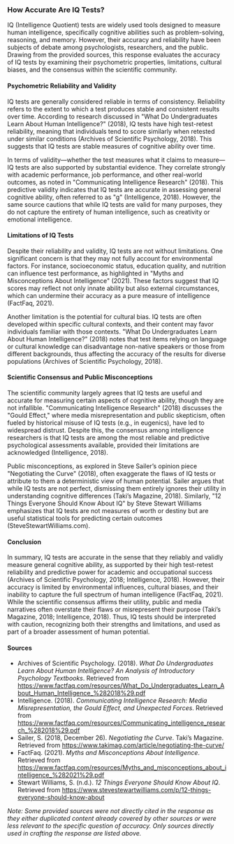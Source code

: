 <!-- 
Generated by: grok
Prompt type: sources
Generated at: 2025-06-06T21:59:44.745664
-->

### How Accurate Are IQ Tests?

IQ (Intelligence Quotient) tests are widely used tools designed to measure human intelligence, specifically cognitive abilities such as problem-solving, reasoning, and memory. However, their accuracy and reliability have been subjects of debate among psychologists, researchers, and the public. Drawing from the provided sources, this response evaluates the accuracy of IQ tests by examining their psychometric properties, limitations, cultural biases, and the consensus within the scientific community.

#### Psychometric Reliability and Validity
IQ tests are generally considered reliable in terms of consistency. Reliability refers to the extent to which a test produces stable and consistent results over time. According to research discussed in "What Do Undergraduates Learn About Human Intelligence?" (2018), IQ tests have high test-retest reliability, meaning that individuals tend to score similarly when retested under similar conditions (Archives of Scientific Psychology, 2018). This suggests that IQ tests are stable measures of cognitive ability over time.

In terms of validity—whether the test measures what it claims to measure—IQ tests are also supported by substantial evidence. They correlate strongly with academic performance, job performance, and other real-world outcomes, as noted in "Communicating Intelligence Research" (2018). This predictive validity indicates that IQ tests are accurate in assessing general cognitive ability, often referred to as "g" (Intelligence, 2018). However, the same source cautions that while IQ tests are valid for many purposes, they do not capture the entirety of human intelligence, such as creativity or emotional intelligence.

#### Limitations of IQ Tests
Despite their reliability and validity, IQ tests are not without limitations. One significant concern is that they may not fully account for environmental factors. For instance, socioeconomic status, education quality, and nutrition can influence test performance, as highlighted in "Myths and Misconceptions About Intelligence" (2021). These factors suggest that IQ scores may reflect not only innate ability but also external circumstances, which can undermine their accuracy as a pure measure of intelligence (FactFaq, 2021).

Another limitation is the potential for cultural bias. IQ tests are often developed within specific cultural contexts, and their content may favor individuals familiar with those contexts. "What Do Undergraduates Learn About Human Intelligence?" (2018) notes that test items relying on language or cultural knowledge can disadvantage non-native speakers or those from different backgrounds, thus affecting the accuracy of the results for diverse populations (Archives of Scientific Psychology, 2018).

#### Scientific Consensus and Public Misconceptions
The scientific community largely agrees that IQ tests are useful and accurate for measuring certain aspects of cognitive ability, though they are not infallible. "Communicating Intelligence Research" (2018) discusses the "Gould Effect," where media misrepresentation and public skepticism, often fueled by historical misuse of IQ tests (e.g., in eugenics), have led to widespread distrust. Despite this, the consensus among intelligence researchers is that IQ tests are among the most reliable and predictive psychological assessments available, provided their limitations are acknowledged (Intelligence, 2018).

Public misconceptions, as explored in Steve Sailer’s opinion piece "Negotiating the Curve" (2018), often exaggerate the flaws of IQ tests or attribute to them a deterministic view of human potential. Sailer argues that while IQ tests are not perfect, dismissing them entirely ignores their utility in understanding cognitive differences (Taki’s Magazine, 2018). Similarly, "12 Things Everyone Should Know About IQ" by Steve Stewart Williams emphasizes that IQ tests are not measures of worth or destiny but are useful statistical tools for predicting certain outcomes (SteveStewartWilliams.com).

#### Conclusion
In summary, IQ tests are accurate in the sense that they reliably and validly measure general cognitive ability, as supported by their high test-retest reliability and predictive power for academic and occupational success (Archives of Scientific Psychology, 2018; Intelligence, 2018). However, their accuracy is limited by environmental influences, cultural biases, and their inability to capture the full spectrum of human intelligence (FactFaq, 2021). While the scientific consensus affirms their utility, public and media narratives often overstate their flaws or misrepresent their purpose (Taki’s Magazine, 2018; Intelligence, 2018). Thus, IQ tests should be interpreted with caution, recognizing both their strengths and limitations, and used as part of a broader assessment of human potential.

#### Sources
- Archives of Scientific Psychology. (2018). *What Do Undergraduates Learn About Human Intelligence? An Analysis of Introductory Psychology Textbooks*. Retrieved from https://www.factfaq.com/resources/What_Do_Undergraduates_Learn_About_Human_Intelligence_%282018%29.pdf
- Intelligence. (2018). *Communicating Intelligence Research: Media Misrepresentation, the Gould Effect, and Unexpected Forces*. Retrieved from https://www.factfaq.com/resources/Communicating_intelligence_research_%282018%29.pdf
- Sailer, S. (2018, December 26). *Negotiating the Curve*. Taki’s Magazine. Retrieved from https://www.takimag.com/article/negotiating-the-curve/
- FactFaq. (2021). *Myths and Misconceptions About Intelligence*. Retrieved from https://www.factfaq.com/resources/Myths_and_misconceptions_about_intelligence_%282021%29.pdf
- Stewart Williams, S. (n.d.). *12 Things Everyone Should Know About IQ*. Retrieved from https://www.stevestewartwilliams.com/p/12-things-everyone-should-know-about

*Note: Some provided sources were not directly cited in the response as they either duplicated content already covered by other sources or were less relevant to the specific question of accuracy. Only sources directly used in crafting the response are listed above.*